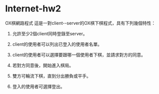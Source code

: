 # Internet-hw2

OX棋網路程式
這是一對client--server的OX棋下棋程式，具有下列幾個特性：

1. 允許至少2個client同時登錄至server。

2. client的使用者可以列出已登入的使用者名單。

3. client的使用者可以選擇要跟哪一個使用者下棋，並請求對方的同意。

4. 若對方同意後，開始進入棋局。

5. 雙方可輪流下棋，直到分出勝負或平手。

6. 登入的使用者可選擇登出。
